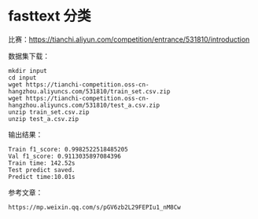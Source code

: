 #  fasttext 分类

比赛：https://tianchi.aliyun.com/competition/entrance/531810/introduction

数据集下载：

```
mkdir input
cd input
wget https://tianchi-competition.oss-cn-hangzhou.aliyuncs.com/531810/train_set.csv.zip
wget https://tianchi-competition.oss-cn-hangzhou.aliyuncs.com/531810/test_a.csv.zip
unzip train_set.csv.zip
unzip test_a.csv.zip
```

输出结果：

```
Train f1_score: 0.9982522518485205
Val f1_score: 0.9113035897084396
Train time: 142.52s
Test predict saved.
Predict time:10.01s
```

参考文章：

```
https://mp.weixin.qq.com/s/pGV6zb2L29FEPIu1_nM8Cw
```

